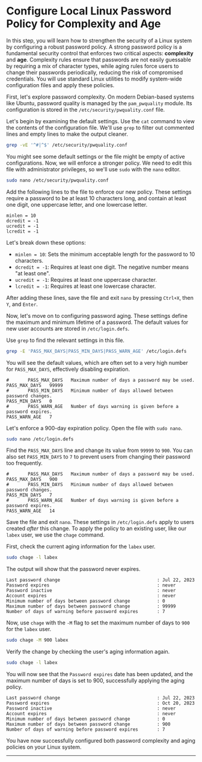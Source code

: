 # Configure Local Linux Password Policy for Complexity and Age

In this step, you will learn how to strengthen the security of a Linux system by configuring a robust password policy. A strong password policy is a fundamental security control that enforces two critical aspects: **complexity** and **age**. Complexity rules ensure that passwords are not easily guessable by requiring a mix of character types, while aging rules force users to change their passwords periodically, reducing the risk of compromised credentials. You will use standard Linux utilities to modify system-wide configuration files and apply these policies.

First, let's explore password complexity. On modern Debian-based systems like Ubuntu, password quality is managed by the `pam_pwquality` module. Its configuration is stored in the `/etc/security/pwquality.conf` file.

Let's begin by examining the default settings. Use the `cat` command to view the contents of the configuration file. We'll use `grep` to filter out commented lines and empty lines to make the output cleaner.

```bash
grep -vE '^#|^$' /etc/security/pwquality.conf
```

You might see some default settings or the file might be empty of active configurations. Now, we will enforce a stronger policy. We need to edit this file with administrator privileges, so we'll use `sudo` with the `nano` editor.

```bash
sudo nano /etc/security/pwquality.conf
```

Add the following lines to the file to enforce our new policy. These settings require a password to be at least 10 characters long, and contain at least one digit, one uppercase letter, and one lowercase letter.

```
minlen = 10
dcredit = -1
ucredit = -1
lcredit = -1
```

Let's break down these options:

- `minlen = 10`: Sets the minimum acceptable length for the password to 10 characters.
- `dcredit = -1`: Requires at least one digit. The negative number means "at least one".
- `ucredit = -1`: Requires at least one uppercase character.
- `lcredit = -1`: Requires at least one lowercase character.

After adding these lines, save the file and exit `nano` by pressing `Ctrl+X`, then `Y`, and `Enter`.

Now, let's move on to configuring password aging. These settings define the maximum and minimum lifetime of a password. The default values for new user accounts are stored in `/etc/login.defs`.

Use `grep` to find the relevant settings in this file.

```bash
grep -E 'PASS_MAX_DAYS|PASS_MIN_DAYS|PASS_WARN_AGE' /etc/login.defs
```

You will see the default values, which are often set to a very high number for `PASS_MAX_DAYS`, effectively disabling expiration.

```plaintext
#       PASS_MAX_DAYS   Maximum number of days a password may be used.
PASS_MAX_DAYS   99999
#       PASS_MIN_DAYS   Minimum number of days allowed between password changes.
PASS_MIN_DAYS   0
#       PASS_WARN_AGE   Number of days warning is given before a password expires.
PASS_WARN_AGE   7
```

Let's enforce a 900-day expiration policy. Open the file with `sudo nano`.

```bash
sudo nano /etc/login.defs
```

Find the `PASS_MAX_DAYS` line and change its value from `99999` to `900`. You can also set `PASS_MIN_DAYS` to `7` to prevent users from changing their password too frequently.

```
#       PASS_MAX_DAYS   Maximum number of days a password may be used.
PASS_MAX_DAYS   900
#       PASS_MIN_DAYS   Minimum number of days allowed between password changes.
PASS_MIN_DAYS   7
#       PASS_WARN_AGE   Number of days warning is given before a password expires.
PASS_WARN_AGE   14
```

Save the file and exit `nano`. These settings in `/etc/login.defs` apply to users created _after_ this change. To apply the policy to an existing user, like our `labex` user, we use the `chage` command.

First, check the current aging information for the `labex` user.

```bash
sudo chage -l labex
```

The output will show that the password never expires.

```plaintext
Last password change                                    : Jul 22, 2023
Password expires                                        : never
Password inactive                                       : never
Account expires                                         : never
Minimum number of days between password change          : 0
Maximum number of days between password change          : 99999
Number of days of warning before password expires       : 7
```

Now, use `chage` with the `-M` flag to set the maximum number of days to `900` for the `labex` user.

```bash
sudo chage -M 900 labex
```

Verify the change by checking the user's aging information again.

```bash
sudo chage -l labex
```

You will now see that the `Password expires` date has been updated, and the maximum number of days is set to 900, successfully applying the aging policy.

```plaintext
Last password change                                    : Jul 22, 2023
Password expires                                        : Oct 20, 2023
Password inactive                                       : never
Account expires                                         : never
Minimum number of days between password change          : 0
Maximum number of days between password change          : 900
Number of days of warning before password expires       : 7
```

You have now successfully configured both password complexity and aging policies on your Linux system.


---

